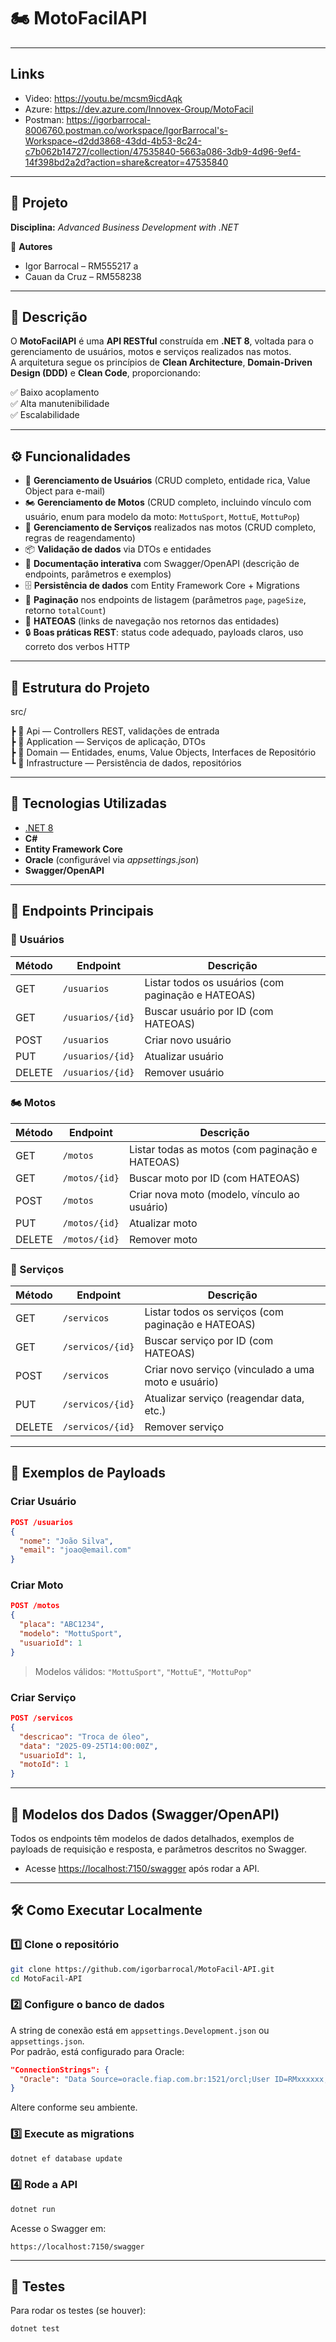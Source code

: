 # 🏍️ MotoFacilAPI  
---
## Links
-  Video: https://youtu.be/mcsm9icdAqk
-  Azure: https://dev.azure.com/Innovex-Group/MotoFacil
-  Postman: https://igorbarrocal-8006760.postman.co/workspace/IgorBarrocal's-Workspace~d2dd3868-43dd-4b53-8c24-c7b062b14727/collection/47535840-5663a086-3db9-4d96-9ef4-14f398bd2a2d?action=share&creator=47535840
---
## 📌 Projeto  
**Disciplina:** *Advanced Business Development with .NET*  

👤 **Autores**  
- Igor Barrocal – RM555217  a
- Cauan da Cruz – RM558238  

---

## 📖 Descrição  

O **MotoFacilAPI** é uma **API RESTful** construída em **.NET 8**, voltada para o gerenciamento de usuários, motos e serviços realizados nas motos.  
A arquitetura segue os princípios de **Clean Architecture**, **Domain-Driven Design (DDD)** e **Clean Code**, proporcionando:  

✅ Baixo acoplamento  
✅ Alta manutenibilidade  
✅ Escalabilidade  

---

## ⚙️ Funcionalidades  

- 👥 **Gerenciamento de Usuários** (CRUD completo, entidade rica, Value Object para e-mail)
- 🏍️ **Gerenciamento de Motos** (CRUD completo, incluindo vínculo com usuário, enum para modelo da moto: `MottuSport`, `MottuE`, `MottuPop`)
- 🔧 **Gerenciamento de Serviços** realizados nas motos (CRUD completo, regras de reagendamento)
- 📦 **Validação de dados** via DTOs e entidades
- 📑 **Documentação interativa** com Swagger/OpenAPI (descrição de endpoints, parâmetros e exemplos)
- 🗄️ **Persistência de dados** com Entity Framework Core + Migrations
- 🧩 **Paginação** nos endpoints de listagem (parâmetros `page`, `pageSize`, retorno `totalCount`)
- 🔗 **HATEOAS** (links de navegação nos retornos das entidades)
- 🔒 **Boas práticas REST**: status code adequado, payloads claros, uso correto dos verbos HTTP

---

## 📂 Estrutura do Projeto  
src/

┣ 📂 Api — Controllers REST, validações de entrada  
┣ 📂 Application — Serviços de aplicação, DTOs  
┣ 📂 Domain — Entidades, enums, Value Objects, Interfaces de Repositório  
┗ 📂 Infrastructure — Persistência de dados, repositórios  

---

## 🚀 Tecnologias Utilizadas  

- [.NET 8](https://dotnet.microsoft.com/)  
- **C#**  
- **Entity Framework Core**  
- **Oracle** (configurável via *appsettings.json*)  
- **Swagger/OpenAPI**  

---

## 📄 Endpoints Principais  

### 👥 Usuários  
| Método | Endpoint        | Descrição            |  
|--------|----------------|----------------------|  
| GET    | `/usuarios`    | Listar todos os usuários (com paginação e HATEOAS) |  
| GET    | `/usuarios/{id}` | Buscar usuário por ID (com HATEOAS) |  
| POST   | `/usuarios`    | Criar novo usuário |  
| PUT    | `/usuarios/{id}` | Atualizar usuário |  
| DELETE | `/usuarios/{id}` | Remover usuário |  

### 🏍️ Motos  
| Método | Endpoint     | Descrição           |  
|--------|-------------|---------------------|  
| GET    | `/motos`    | Listar todas as motos (com paginação e HATEOAS) |  
| GET    | `/motos/{id}` | Buscar moto por ID (com HATEOAS) |  
| POST   | `/motos`    | Criar nova moto (modelo, vínculo ao usuário) |  
| PUT    | `/motos/{id}` | Atualizar moto |  
| DELETE | `/motos/{id}` | Remover moto |  

### 🔧 Serviços  
| Método | Endpoint        | Descrição            |  
|--------|----------------|----------------------|  
| GET    | `/servicos`    | Listar todos os serviços (com paginação e HATEOAS) |  
| GET    | `/servicos/{id}` | Buscar serviço por ID (com HATEOAS) |  
| POST   | `/servicos`    | Criar novo serviço (vinculado a uma moto e usuário) |  
| PUT    | `/servicos/{id}` | Atualizar serviço (reagendar data, etc.) |  
| DELETE | `/servicos/{id}` | Remover serviço |  

---

## 📝 Exemplos de Payloads  

### Criar Usuário

```json
POST /usuarios
{
  "nome": "João Silva",
  "email": "joao@email.com"
}
```

### Criar Moto

```json
POST /motos
{
  "placa": "ABC1234",
  "modelo": "MottuSport",
  "usuarioId": 1
}
```

> Modelos válidos: `"MottuSport"`, `"MottuE"`, `"MottuPop"`

### Criar Serviço

```json
POST /servicos
{
  "descricao": "Troca de óleo",
  "data": "2025-09-25T14:00:00Z",
  "usuarioId": 1,
  "motoId": 1
}
```

---

## 📝 Modelos dos Dados (Swagger/OpenAPI)  

Todos os endpoints têm modelos de dados detalhados, exemplos de payloads de requisição e resposta, e parâmetros descritos no Swagger.  
- Acesse [https://localhost:7150/swagger](https://localhost:7150/swagger) após rodar a API.

---

## 🛠️ Como Executar Localmente  

### 1️⃣ Clone o repositório  
```bash
git clone https://github.com/igorbarrocal/MotoFacil-API.git
cd MotoFacil-API
```

### 2️⃣ Configure o banco de dados  
A string de conexão está em `appsettings.Development.json` ou `appsettings.json`.  
Por padrão, está configurado para Oracle:

```json
"ConnectionStrings": {
  "Oracle": "Data Source=oracle.fiap.com.br:1521/orcl;User ID=RMxxxxxx;Password=xxxxxx;"
}
```
Altere conforme seu ambiente.

### 3️⃣ Execute as migrations  
```bash
dotnet ef database update
```

### 4️⃣ Rode a API  
```bash
dotnet run
```

Acesse o Swagger em:  
```
https://localhost:7150/swagger
```

---

## 🧪 Testes

Para rodar os testes (se houver):
```bash
dotnet test
```

